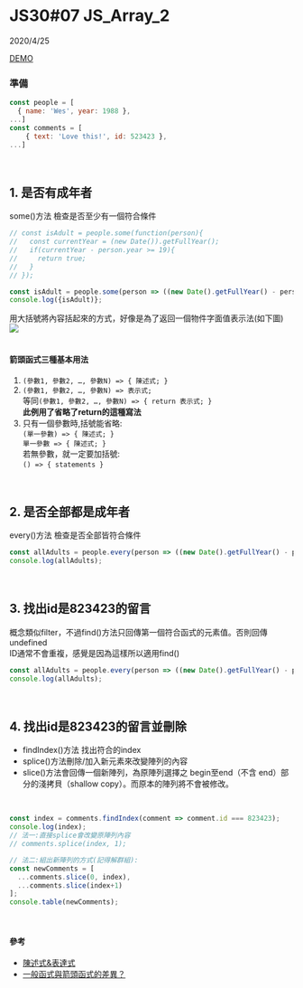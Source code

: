 # JS30#07 JS_Array_2
2020/4/25

[DEMO](https://gbuzz45.github.io/gbuzz45-JS30-demo/07_js_array_2/)


### 準備
```javascript
const people = [
  { name: 'Wes', year: 1988 },
...]
const comments = [
    { text: 'Love this!', id: 523423 },
...]
```
<br>

## 1. 是否有成年者

some()方法 檢查是否至少有一個符合條件<br>

```javascript
// const isAdult = people.some(function(person){
//   const currentYear = (new Date()).getFullYear();
//   if(currentYear - person.year >= 19){
//     return true;
//   }
// });

const isAdult = people.some(person => ((new Date().getFullYear() - person.year) >= 19));
console.log({isAdult)}; 
```
用大括號將內容括起來的方式，好像是為了返回一個物件字面值表示法(如下圖)<br>
![](https://i.imgur.com/UAccwR4.png)<br><br>


#### 箭頭函式三種基本用法
1. `(參數1, 參數2, …, 參數N) => { 陳述式; } `<br>
2. `(參數1, 參數2, …, 參數N) => 表示式;`<br>
等同`(參數1, 參數2, …, 參數N) => { return 表示式; }`<br>
**此例用了省略了return的這種寫法**<br>
3. 只有一個參數時,括號能省略:<br>
`(單一參數) => { 陳述式; }`<br>
`單一參數 => { 陳述式; }`<br>
若無參數，就一定要加括號:<br>
`() => { statements }`<br>

<br>

## 2. 是否全部都是成年者

every()方法 檢查是否全部皆符合條件<br>

```javascript
const allAdults = people.every(person => ((new Date().getFullYear() - person.year) >= 19));
console.log(allAdults);
```
<br>

## 3. 找出id是823423的留言

概念類似filter，不過find()方法只回傳第一個符合函式的元素值。否則回傳 undefined<br>
ID通常不會重複，感覺是因為這樣所以適用find()<br>

```javascript
const allAdults = people.every(person => ((new Date().getFullYear() - person.year) >= 19));
console.log(allAdults);
```
<br>

## 4. 找出id是823423的留言並刪除

- findIndex()方法 找出符合的index
- splice()方法刪除/加入新元素來改變陣列的內容
- slice()方法會回傳一個新陣列，為原陣列選擇之 begin至end（不含 end）部分的淺拷貝（shallow copy）。而原本的陣列將不會被修改。
<br>

```javascript
const index = comments.findIndex(comment => comment.id === 823423);
console.log(index);
// 法一:直接splice會改變原陣列內容 
// comments.splice(index, 1);

// 法二:組出新陣列的方式(記得解群組):    
const newComments = [
  ...comments.slice(0, index),
  ...comments.slice(index+1)
];
console.table(newComments);
```

<br>

#### 參考
- [陳述式&表達式](https://medium.com/@Epicure1709/js%E5%87%BD%E5%BC%8F%E7%9A%84%E9%99%B3%E8%BF%B0%E5%BC%8F-%E8%A1%A8%E9%81%94%E5%BC%8F%E5%92%8Ciife-15eb4c0a5b80)
- [一般函式與箭頭函式的差異？](https://medium.com/schaoss-blog/%E5%89%8D%E7%AB%AF%E4%B8%89%E5%8D%81-10-js-%E4%B8%80%E8%88%AC%E5%87%BD%E5%BC%8F%E8%88%87%E7%AE%AD%E9%A0%AD%E5%87%BD%E5%BC%8F%E7%9A%84%E5%B7%AE%E7%95%B0-32ce9455ff1a)




